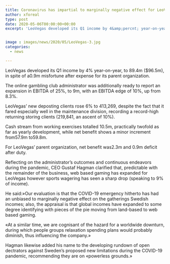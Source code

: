 ```yaml
---
title: Coronavirus has impartial to marginally negative effect for LeoVegas Q1 income up 4
author: xforeal 
type: post
date: 2020-05-06T00:00:00+00:00
excerpt: 'LeoVegas developed its Q1 income by 4&amp;percnt; year-on-year, to 89 '


image : images/news/2020/05/LeoVegas-3.jpg
categories:
  - news

---
```

LeoVegas developed its Q1 income by 4&percnt; year-on-year, to 89.4m ($96.5m), in spite of a0.9m misfortune after expense for its parent organization. 

The online gambling club administrator was additionally ready to report an expansion in EBITDA of 25&percnt;, to 9m, with an EBITDA edge of 10&percnt;, up from 8.3&percnt;. 

LeoVegas&#8217; new deposting clients rose 6&percnt; to 413,269, despite the fact that it fared especially well in the maintenance division, recording a record-high returning storing clients (219,841, an ascent of 10&percnt;). 

Cash stream from working exercises totalled 10.5m, practically twofold as far as yearly development, while net benefit shows a minor increment from57.9m to59.8m. 

For LeoVegas&#8217; parent organization, net benefit was2.3m and 0.9m deficit after duty. 

Reflecting on the administrator&#8217;s outcomes and continuous endeavors during the pandemic, CEO Gustaf Hagman clarified that, predictable with the remainder of the business, web based gaming has expanded for LeoVegas however sports wagering has seen a sharp drop (speaking to 9&percnt; of income). 

He said:&#187;Our evaluation is that the COVID-19 emergency hitherto has had an unbiased to marginally negative effect on the gatherings Swedish incomes; also, the appraisal is that global incomes have expanded to some degree identifying with pieces of the pie moving from land-based to web based gaming. 

&#171;At a similar time, we are cognisant of the hazard for a worldwide downturn, during which people groups relaxation spending plans would probably diminish, thus influencing the company.&#187; 

Hagman likewise added his name to the developing rundown of open dectrators against Sweden&#8217;s proposed new limitations during the COVID-19 pandemic, recommending they are on &#171;powerless grounds.&#187;